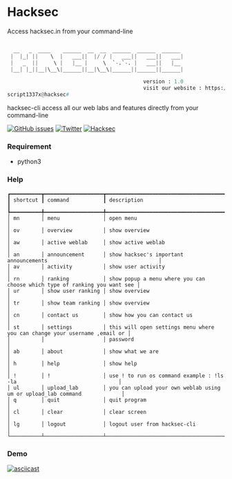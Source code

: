 # Hacksec

Access hacksec.in from your command-line

```python

  __   _  ____    ______  __  __  ______  ______  ______
 |  |_| ||    \  |   ___||  |/ / |   ___||   ___||   ___|
 |   _  ||     \ |   |__ |     \  `-.`-. |   ___||   |__
 |__| |_||__|\__\|______||__|\__\|______||______||______|

                                            version : 1.0
                                            visit our website : https://hacksec.in
script1337x@hacksec#
```

hacksec-cli access all our web labs and features directly from your command-line

[![GitHub issues](https://img.shields.io/github/issues/ScRiPt1337/hacksec-cli)](https://github.com/ScRiPt1337/hacksec-cli/issues)
[![Twitter](https://img.shields.io/twitter/url?style=social&url=https%3A%2F%2Ftwitter.com%2Fhacksec42)](https://twitter.com/intent/tweet?text=Wow:&url=https%3A%2F%2Fgithub.com%2FScRiPt1337%2Fhacksec-cli)
[![Hacksec](https://img.shields.io/badge/hacksec-1.0-red)](https://hacksec.in)

### Requirement

- python3


### Help

```
┏━━━━━━━━━━┳━━━━━━━━━━━━━━━━━━━┳━━━━━━━━━━━━━━━━━━━━━━━━━━━━━━━━━━━━━━━━━━━━━━━━━━━━━━━━━━━━━━━━━━━━━━━━━━━┓
┃ shortcut ┃ command           ┃ description                                                               ┃
┡━━━━━━━━━━╇━━━━━━━━━━━━━━━━━━━╇━━━━━━━━━━━━━━━━━━━━━━━━━━━━━━━━━━━━━━━━━━━━━━━━━━━━━━━━━━━━━━━━━━━━━━━━━━━┩
│ mn       │ menu              │ open menu                                                                 │
│ ov       │ overview          │ show overview                                                             │
│ aw       │ active weblab     │ show active weblab                                                        │
│ an       │ announcement      │ show hacksec's important announcements                                    │
│ av       │ activity          │ show user activity                                                        │
│ rn       │ ranking           │ show popup a menu where you can choose which type of ranking you want see │
│ ur       │ show user ranking │ show overview                                                             │
│ tr       │ show team ranking │ show overview                                                             │
│ cn       │ contact us        │ show how you can contact us                                               │
│ st       │ settings          │ this will open settings menu where you can change your username ,email or │
│          │                   │ password                                                                  │
│ ab       │ about             │ show what we are                                                          │
│ h        │ help              │ show help                                                                 │
│ !        │ !                 │ use ! to run os command example : !ls -la                                 │
│ ul       │ upload_lab        │ you can upload your own weblab using um or upload_lab command             │
│ q        │ quit              │ quit program                                                              │
│ cl       │ clear             │ clear screen                                                              │
│ lg       │ logout            │ logout user from hacksec-cli                                              │
└──────────┴───────────────────┴───────────────────────────────────────────────────────────────────────────┘
```

### Demo

[![asciicast](https://asciinema.org/a/432955.svg)](https://asciinema.org/a/432955)

